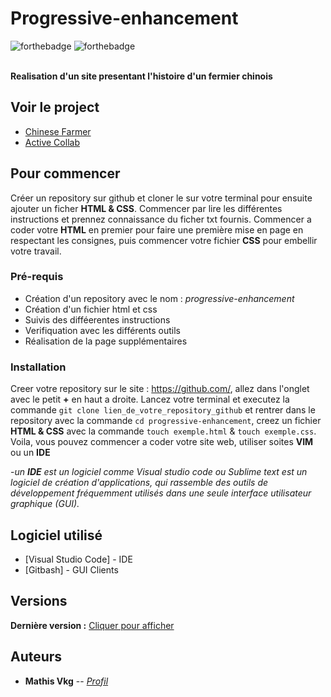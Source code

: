 # Progressive-enhancement
![forthebadge](https://forthebadge.com/images/badges/uses-html.svg) ![forthebadge](https://forthebadge.com/images/badges/uses-css.svg)

<br>**Realisation d'un site presentant l'histoire d'un fermier chinois**

## Voir le project

- <a href="https://mathisvkg.github.io/progressive-enhancement/chinese.farmer/chinese_farmer.html" target="_blank">Chinese Farmer</a>
- <a href="https://mathisvkg.github.io/progressive-enhancement/active.collab/active.collab.html" target="_blank">Active Collab</a>

## Pour commencer

Créer un repository sur github et cloner le sur votre terminal pour ensuite ajouter un ficher **HTML & CSS**.
Commencer par lire les différentes instructions et prennez connaissance du ficher txt fournis.
Commencer a coder votre **HTML** en premier pour faire une première mise en page en respectant les consignes,
puis commencer votre fichier **CSS** pour embellir votre travail.

### Pré-requis

- Création d'un repository avec le nom : *progressive-enhancement*
- Création d'un fichier html et css
- Suivis des difféerentes instructions
- Verifiquation avec les différents outils
- Réalisation de la page supplémentaires

### Installation

Creer votre repository sur le site : https://github.com/, allez dans l'onglet avec le petit **+** en haut a droite.
Lancez votre terminal et executez la commande ``git clone lien_de_votre_repository_github`` et rentrer dans le repository avec la commande ``cd progressive-enhancement``,
creez un fichier **HTML & CSS** avec la commande ``touch exemple.html`` & ``touch exemple.css``.
Voila, vous pouvez commencer a coder votre site web, utiliser soites **VIM** ou un **IDE**

 -*un **IDE** est un logiciel comme Visual studio code ou Sublime text est un logiciel de création d'applications, qui rassemble des outils de développement fréquemment utilisés dans une seule interface utilisateur graphique (GUI).*

## Logiciel utilisé

* [Visual Studio Code] - IDE
* [Gitbash] - GUI Clients

## Versions

**Dernière version :** [Cliquer pour afficher](https://github.com/MathisVkg/progressive-enhancement/tags)

## Auteurs

* **Mathis Vkg** -- *[Profil](https://github.com/MathisVkg)*
